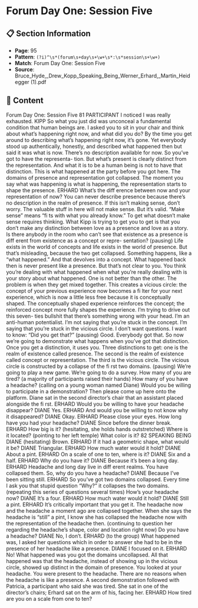 # Forum Day One: Session Five

## 📋 Section Information

- **Page**: 95
- **Pattern**: `(?i)^\s*(forum\s+day\s+\w+\s*:\s*session\s+\w+)`
- **Match**: Forum Day One: Session Five
- **Source**: Bruce_Hyde,_Drew_Kopp_Speaking_Being_Werner_Erhard,_Martin_Heidegger (1).pdf

## 📄 Content

Forum Day One: Session Five
81
PARTICIPANT
I noticed I was really exhausted.
KIPP
So what you just did was unconceal a fundamental condition that human
beings are. I asked you to sit in your chair and think about what’s happening
right now, and what did you do? By the time you get around to describing
what’s happening right now, it’s gone. Yet everybody stood up authentically,
honestly, and described what happened then but said it was what is now.
There’s no description available for now. So you’ve got to have the representa-
tion. But what’s present is clearly distinct from the representation. And what it
is to be a human being is not to have that distinction. This is what happened at
the party before you got here. The domains of presence and representation got
collapsed. The moment you say what was happening is what is happening, the
representation starts to shape the presence.
ERHARD
What’s the diff erence between now and your representation of now? You
can never describe presence because there’s no description in the realm of
presence. If this isn’t making sense, don’t worry. The valuable stuff  in here
will not make sense. But it’s valid. “Make sense” means “fi ts with what you
already know.” To get what doesn’t make sense requires thinking. What Kipp
is trying to get you to get is that you don’t make any distinction between love
as a presence and love as a story. Is there anybody in the room who can’t see
that existence as a presence is diff erent from existence as a concept or repre-
sentation?
(pausing)
Life exists in the world of concepts and life exists in the world of presence.
But that’s misleading, because the two get collapsed. Something happens,
like a “what happened.” And that devolves into a concept. What happened
back then is never present like a presence. But that’s not clear to you. You
think you’re dealing with what happened when what you’re really dealing
with is your story about what happened. One is not better than the other.
The problem is when they get mixed together. This creates a vicious circle:
the concept of your previous experience now becomes a fi lter for your next
experience, which is now a little less free because it is conceptually shaped.
The conceptually shaped experience reinforces the concept; the reinforced
concept more fully shapes the experience. I’m trying to drive out this seven-
ties bullshit that there’s something wrong with your head. I’m an anti-human
potentialist. I’m not saying that you’re stuck in the concept. I’m saying that
you’re stuck in the vicious circle. I don’t want questions. I want to know:
“Did you get that?”
(pausing)
Good. Everybody got that. So now we’re going to demonstrate what happens
when you’ve got that distinction. Once you get a distinction, it uses you. Three
distinctions to get: one is the realm of existence called presence. The second is
the realm of existence called concept or representation. The third is the vicious
circle. The vicious circle is constructed by a collapse of the fi rst two domains.
(pausing)
We’re going to play a new game. We’re going to do a survey. How many of you
are tired?
(a majority of participants raised their hands)
How many of you have a headache?
(calling on a young woman named Diane)
Would you be willing to participate in a demonstration? Then please come up
here onto the platform.
Diane sat in the second director’s chair that an assistant placed alongside the fi rst.
ERHARD
Would you be willing to have your headache disappear?
DIANE
Yes.
ERHARD
And would you be willing to not know why it disappeared?
DIANE
Okay.
ERHARD
Please close your eyes. How long have you had your headache?
DIANE
Since before the dinner break.
ERHARD
How big is it?
(hesitating, she holds hands outstretched)
Where is it located?
(pointing to her left temple)
What color is it?
82
SPEAKING BEING
DIANE (hesitating)
Brown.
ERHARD
If it had a geometric shape, what would it be?
DIANE
Triangular.
ERHARD
How much water would it hold?
DIANE
About a pint.
ERHARD
On a scale of one to ten, where is it?
DIANE
Six and a half.
ERHARD
Why do you have it?
DIANE
Because it’s been a long day.
ERHARD
Headache and long day live in diff erent realms. You have collapsed them. So,
why do you have a headache?
DIANE
Because I’ve been sitting still.
ERHARD
So you’ve got two domains collapsed. Every time I ask you that stupid question
“Why?” it collapses the two domains.
(repeating this series of questions several times)
How’s your headache now?
DIANE
It’s a four.
ERHARD
How much water would it hold?
DIANE
Still a pint.
ERHARD
It’s critically important that you get it. The headache now and the headache
a moment ago are collapsed together. When she says the headache is “still” a
pint, I know she has collapsed the headache now with the representation of
the headache then.
(continuing to question her regarding the headache’s shape, color and location
right now)
Do you have a headache?
DIANE
No, I don’t.
ERHARD (to the group)
What happened was, I asked her questions which in order to answer she had
to be in the presence of her headache like a presence.
DIANE
I focused on it.
ERHARD
No! What happened was you got the domains uncollapsed. All that happened
was that the headache, instead of showing up in the vicious circle, showed up
distinct in the domain of presence. You looked at your headache. You were
present to the headache. There are no reasons when the headache is like a
presence.
A second demonstration followed with Patricia, a participant who said she was
tired. She sat in one of the director’s chairs; Erhard sat on the arm of his, facing
her.
ERHARD
How tired are you on a scale from one to ten?